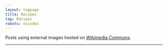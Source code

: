 ```yaml
---
layout: tagpage
title: Recipes
tag: Recipes
robots: noindex
---
```


Posts using external images hosted on [Wikimedia Commons](https://commons.wikimedia.org/wiki/Main_Page).

---
